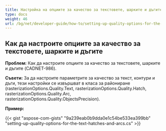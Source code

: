 ```yaml
---
title: Настройка на опциите за качество за текстовете, шарките и дъгите
type: docs
weight: 46
url: /bg/net/developer-guide/how-to/setting-up-quality-options-for-the-text-hatches-and-arcs/
---
```


## **Как да настроите опциите за качество за текстовете, шарките и дъгите**

**Проблем:** Как да настроите опциите за качество за текстовете, шарките и дъгите (CADNET-986).

**Съвети:** За да настроите параметрите за качество за текст, контури и дъги, тези настройки се извършват в класа за райониране (rasterizationOptions.Quality.Text, rasterizationOptions.Quality.Hatch, rasterizationOptions.Quality.Arc, rasterizationOptions.Quality.ObjectsPrecision).

**Пример:**

{{< gist "aspose-com-gists" "9a239eab0b9dda0e1c54be533ea399bb" "setting-up-quality-options-for-the-text-hatches-and-arcs.cs" >}}
